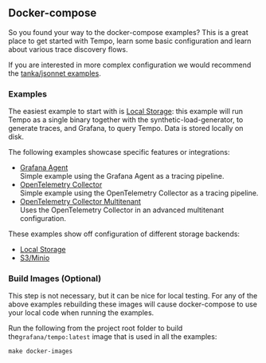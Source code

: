 ## Docker-compose

So you found your way to the docker-compose examples?  This is a great place to get started with Tempo, learn
some basic configuration and learn about various trace discovery flows.

If you are interested in more complex configuration we would recommend the [tanka/jsonnet examples](../tk/readme.md).

### Examples

The easiest example to start with is [Local Storage](local/readme.md): this example will run Tempo as a single binary
together with the synthetic-load-generator, to generate traces, and Grafana, to query Tempo.  Data is stored locally on
disk. 

The following examples showcase specific features or integrations:

- [Grafana Agent](agent/readme.md)  
  Simple example using the Grafana Agent as a tracing pipeline.
- [OpenTelemetry Collector](otel-collector/readme.md)  
  Simple example using the OpenTelemetry Collector as a tracing pipeline.
- [OpenTelemetry Collector Multitenant](otel-collector-multitenant/readme.md)  
  Uses the OpenTelemetry Collector in an advanced multitenant configuration.

These examples show off configuration of different storage backends:

- [Local Storage](local/readme.md)  
- [S3/Minio](s3/readme.md)

### Build Images (Optional)

This step is not necessary, but it can be nice for local testing.  For any of the above examples rebuilding these
images will cause docker-compose to use your local code when running the examples.

Run the following from the project root folder to build the`grafana/tempo:latest` image that is used in all the examples:

```console
make docker-images
```